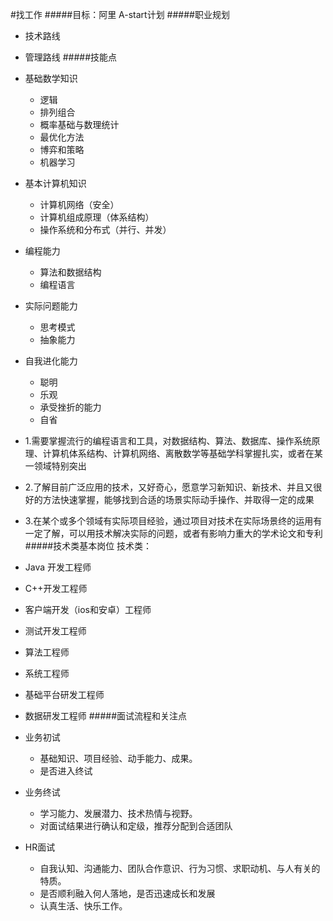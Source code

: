 #找工作
#####目标：阿里 A-start计划
#####职业规划
+ 技术路线
+ 管理路线
#####技能点
+ 基础数学知识
	+ 逻辑
	+ 排列组合
	+ 概率基础与数理统计
	+ 最优化方法
	+ 博弈和策略
	+ 机器学习
+ 基本计算机知识
	+ 计算机网络（安全）
	+ 计算机组成原理（体系结构）
	+ 操作系统和分布式（并行、并发）
+ 编程能力
	+ 算法和数据结构
	+ 编程语言
+ 实际问题能力
	+ 思考模式
	+ 抽象能力
+ 自我进化能力
	+ 聪明
	+ 乐观 
	+ 承受挫折的能力
	+ 自省
+ 1.需要掌握流行的编程语言和工具，对数据结构、算法、数据库、操作系统原理、计算机体系结构、计算机网络、离散数学等基础学科掌握扎实，或者在某一领域特别突出
+ 2.了解目前广泛应用的技术，又好奇心，愿意学习新知识、新技术、并且又很好的方法快速掌握，能够找到合适的场景实际动手操作、并取得一定的成果
+ 3.在某个或多个领域有实际项目经验，通过项目对技术在实际场景终的运用有一定了解，可以用技术解决实际的问题，或者有影响力重大的学术论文和专利
#####技术类基本岗位
技术类：

+ Java 开发工程师
+ C++开发工程师
+ 客户端开发（ios和安卓）工程师
+ 测试开发工程师
+ 算法工程师
+ 系统工程师
+ 基础平台研发工程师
+ 数据研发工程师
#####面试流程和关注点
+ 业务初试
	+ 基础知识、项目经验、动手能力、成果。
	+ 是否进入终试
+ 业务终试
	+ 学习能力、发展潜力、技术热情与视野。
	+ 对面试结果进行确认和定级，推荐分配到合适团队
+ HR面试 
	+ 自我认知、沟通能力、团队合作意识、行为习惯、求职动机、与人有关的特质。
	+ 是否顺利融入何人落地，是否迅速成长和发展
	+ 认真生活、快乐工作。